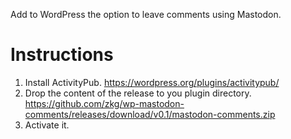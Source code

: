 Add to WordPress the option to leave comments using Mastodon. 

# Instructions
1) Install ActivityPub. https://wordpress.org/plugins/activitypub/
2) Drop the content of the release to you plugin directory. https://github.com/zkg/wp-mastodon-comments/releases/download/v0.1/mastodon-comments.zip
3) Activate it.

